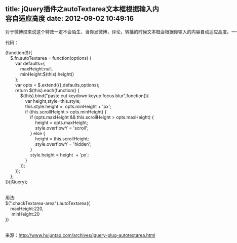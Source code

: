title: jQuery插件之autoTextarea文本框根据输入内容自适应高度
date: 2012-09-02 10:49:16
---

<span style="white-space:nowrap;">对于微博控来说这个特效一定不会陌生，当你发微博，评论，转播的时候文本框会根据你输入的内容自动适应高度。一个不起眼的效果，对用户体验的提示是不可忽视的。其实不管是新浪微博还是腾讯微博，有好多地方值得我们去借鉴的。</span><br />
<p>
	<span style="white-space:nowrap;">代码：</span> 
</p>
<p>
	<span style="white-space:nowrap;"><span style="white-space:nowrap;">(function($){</span><br />
<span style="white-space:nowrap;">&nbsp; &nbsp; $.fn.autoTextarea = function(options) {</span><br />
<span style="white-space:nowrap;">&nbsp; &nbsp; &nbsp; &nbsp; var defaults={</span><br />
<span style="white-space:nowrap;">&nbsp; &nbsp; &nbsp; &nbsp; &nbsp; &nbsp; maxHeight:null,</span><br />
<span style="white-space:nowrap;">&nbsp; &nbsp; &nbsp; &nbsp; &nbsp; &nbsp; minHeight:$(this).height()</span><br />
<span style="white-space:nowrap;">&nbsp; &nbsp; &nbsp; &nbsp; };</span><br />
<span style="white-space:nowrap;">&nbsp; &nbsp; &nbsp; &nbsp; var opts = $.extend({},defaults,options);</span><br />
<span style="white-space:nowrap;">&nbsp; &nbsp; &nbsp; &nbsp; return $(this).each(function() {</span><br />
<span style="white-space:nowrap;">&nbsp; &nbsp; &nbsp; &nbsp; &nbsp; &nbsp; $(this).bind("paste cut keydown keyup focus blur",function(){</span><br />
<span style="white-space:nowrap;">&nbsp; &nbsp; &nbsp; &nbsp; &nbsp; &nbsp; &nbsp; &nbsp; var height,style=this.style;</span><br />
<span style="white-space:nowrap;">&nbsp; &nbsp; &nbsp; &nbsp; &nbsp; &nbsp; &nbsp; &nbsp; this.style.height = &nbsp;opts.minHeight + 'px';</span><br />
<span style="white-space:nowrap;">&nbsp; &nbsp; &nbsp; &nbsp; &nbsp; &nbsp; &nbsp; &nbsp; if (this.scrollHeight &gt; opts.minHeight) {</span><br />
<span style="white-space:nowrap;">&nbsp; &nbsp; &nbsp; &nbsp; &nbsp; &nbsp; &nbsp; &nbsp; &nbsp; &nbsp; if (opts.maxHeight &amp;&amp; this.scrollHeight &gt; opts.maxHeight) {</span><br />
<span style="white-space:nowrap;">&nbsp; &nbsp; &nbsp; &nbsp; &nbsp; &nbsp; &nbsp; &nbsp; &nbsp; &nbsp; &nbsp; &nbsp; height = opts.maxHeight;</span><br />
<span style="white-space:nowrap;">&nbsp; &nbsp; &nbsp; &nbsp; &nbsp; &nbsp; &nbsp; &nbsp; &nbsp; &nbsp; &nbsp; &nbsp; style.overflowY = 'scroll';</span><br />
<span style="white-space:nowrap;">&nbsp; &nbsp; &nbsp; &nbsp; &nbsp; &nbsp; &nbsp; &nbsp; &nbsp; &nbsp; } else {</span><br />
<span style="white-space:nowrap;">&nbsp; &nbsp; &nbsp; &nbsp; &nbsp; &nbsp; &nbsp; &nbsp; &nbsp; &nbsp; &nbsp; &nbsp; height = this.scrollHeight;</span><br />
<span style="white-space:nowrap;">&nbsp; &nbsp; &nbsp; &nbsp; &nbsp; &nbsp; &nbsp; &nbsp; &nbsp; &nbsp; &nbsp; &nbsp; style.overflowY = 'hidden';</span><br />
<span style="white-space:nowrap;">&nbsp; &nbsp; &nbsp; &nbsp; &nbsp; &nbsp; &nbsp; &nbsp; &nbsp; &nbsp; }</span><br />
<span style="white-space:nowrap;">&nbsp; &nbsp; &nbsp; &nbsp; &nbsp; &nbsp; &nbsp; &nbsp; &nbsp; &nbsp; style.height = height &nbsp;+ 'px';</span><br />
<span style="white-space:nowrap;">&nbsp; &nbsp; &nbsp; &nbsp; &nbsp; &nbsp; &nbsp; &nbsp; }</span><br />
<span style="white-space:nowrap;">&nbsp; &nbsp; &nbsp; &nbsp; &nbsp; &nbsp; });</span><br />
<span style="white-space:nowrap;">&nbsp; &nbsp; &nbsp; &nbsp; });</span><br />
<span style="white-space:nowrap;">&nbsp; &nbsp; };</span><br />
<span style="white-space:nowrap;">})(jQuery);</span></span> 
</p>
<p>
	<span style="white-space:nowrap;"><br />
<span style="white-space:nowrap;">用法:</span><br />
<span style="white-space:nowrap;">$(".chackTextarea-area").autoTextarea({</span><br />
<span style="white-space:nowrap;">&nbsp; &nbsp; maxHeight:220,</span><br />
<span style="white-space:nowrap;">&nbsp; &nbsp; &nbsp;minHeight:20</span><br />
<span style="white-space:nowrap;">})</span></span> 
</p>
<p>
	<span style="white-space:nowrap;"><br />
来源：<a href="http://www.hujuntao.com/archives/jquery-plug-autotextarea.html">http://www.hujuntao.com/archives/jquery-plug-autotextarea.html</a><br />
</span> 
</p>